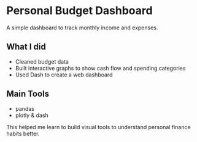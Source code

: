 # Personal Budget Dashboard

A simple dashboard to track monthly income and expenses.

## What I did
- Cleaned budget data
- Built interactive graphs to show cash flow and spending categories
- Used Dash to create a web dashboard

## Main Tools
- pandas
- plotly & dash

This helped me learn to build visual tools to understand personal finance habits better.
